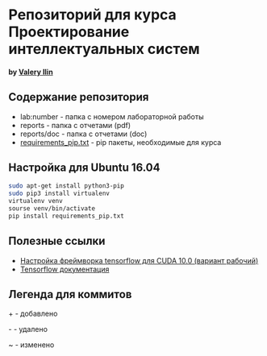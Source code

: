 # Репозиторий для курса Проектирование интеллектуальных систем

#### by [Valery Ilin](https://github.com/IlinValery)

## Содержание репозитория

* lab:number - папка с номером лабораторной работы
* reports - папка с отчетами (pdf)
* reports/doc - папка с отчетами (doc)
* [requirements_pip.txt](requirements_pip.txt) - pip пакеты, необходимые для курса

## Настройка для Ubuntu 16.04

```bash
sudo apt-get install python3-pip
sudo pip3 install virtualenv
virtualenv venv 
sourse venv/bin/activate
pip install requirements_pip.txt
```

## Полезные ссылки

* [Настройка фреймворка tensorflow для CUDA 10.0 (вариант рабочий)](https://medium.com/@saitejadommeti/building-tensorflow-gpu-from-source-for-rtx-2080-96fed102fcca)
* [Tensorflow документация](https://www.tensorflow.org/tutorials)

## Легенда для коммитов

\+ - добавлено

\- - удалено

~ - изменено
